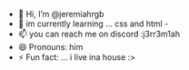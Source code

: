 - 👋 Hi, I’m @jeremiahrgb
- 👀 im currently learning  ... css and html - 
- 📫 you can reach me on discord :j3rr3m1ah
- 😄 Pronouns: him
- ⚡ Fun fact: ... i live ina house :>
 
